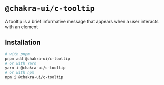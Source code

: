 # `@chakra-ui/c-tooltip`

A tooltip is a brief informative message that appears when a user interacts with an element

## Installation

```sh
# with pnpm
pnpm add @chakra-ui/c-tooltip
# or with Yarn
yarn i @chakra-ui/c-tooltip
# or with npm
npm i @chakra-ui/c-tooltip
```